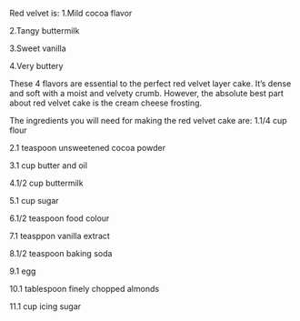  Red velvet is:
1.Mild cocoa flavor

2.Tangy buttermilk

3.Sweet vanilla

4.Very buttery

These 4 flavors are essential to the perfect red velvet layer cake. It’s dense and soft with a moist and velvety crumb. However, the absolute best part about red velvet cake is the cream cheese frosting. 



The ingredients you will need for making the red velvet cake are:
1.1/4 cup flour

2.1 teaspoon unsweetened cocoa powder

3.1 cup butter and oil

4.1/2 cup buttermilk

5.1 cup sugar

6.1/2 teaspoon food colour

7.1 teasppon vanilla extract

8.1/2 teaspoon baking soda

9.1 egg

10.1 tablespoon finely chopped almonds

11.1 cup icing sugar